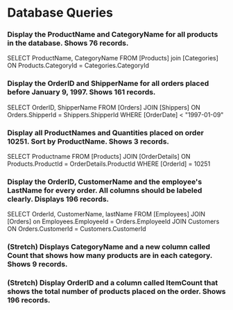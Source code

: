# Database Queries

### Display the ProductName and CategoryName for all products in the database. Shows 76 records.

SELECT ProductName, CategoryName FROM [Products] join [Categories] ON Products.CategoryId = Categories.CategoryId

### Display the OrderID and ShipperName for all orders placed before January 9, 1997. Shows 161 records.

SELECT OrderID, ShipperName FROM [Orders] JOIN [Shippers] ON Orders.ShipperId = Shippers.ShipperId WHERE [OrderDate] < "1997-01-09"

### Display all ProductNames and Quantities placed on order 10251. Sort by ProductName. Shows 3 records.

SELECT Productname FROM [Products] JOIN [OrderDetails] ON Products.ProductId = OrderDetails.ProductId WHERE [OrderId] = 10251

### Display the OrderID, CustomerName and the employee's LastName for every order. All columns should be labeled clearly. Displays 196 records.

SELECT OrderId, CustomerName, lastName FROM [Employees] JOIN [Orders] on Employees.EmployeeId = Orders.EmployeeId JOIN Customers ON Orders.CustomerId = Customers.CustomerId

### (Stretch) Displays CategoryName and a new column called Count that shows how many products are in each category. Shows 9 records.

### (Stretch) Display OrderID and a column called ItemCount that shows the total number of products placed on the order. Shows 196 records.
